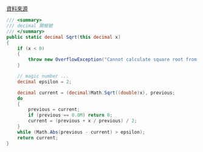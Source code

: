 #

[資料來源](https://stackoverflow.com/questions/4124189/performing-math-operations-on-decimal-datatype-in-c)

```csharp
/// <summary>
/// decimal 開根號
/// </summary>
public static decimal Sqrt(this decimal x)
{
    if (x < 0)
    {
        throw new OverflowException("Cannot calculate square root from a negative number");
    }

    // magic number ...
    decimal epsilon = 2;

    decimal current = (decimal)Math.Sqrt((double)x), previous;
    do
    {
        previous = current;
        if (previous == 0.0M) return 0;
        current = (previous + x / previous) / 2;
    }
    while (Math.Abs(previous - current) > epsilon);
    return current;
}
```